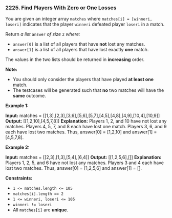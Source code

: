 ### 2225\. Find Players With Zero or One Losses

You are given an integer array `matches` where `matches[i] = [winneri, loseri]` indicates that the player `winneri` defeated player `loseri` in a match.

Return _a list_ `answer` _of size_ `2` _where:_

*   `answer[0]` is a list of all players that have **not** lost any matches.
*   `answer[1]` is a list of all players that have lost exactly **one** match.

The values in the two lists should be returned in **increasing** order.

**Note:**

*   You should only consider the players that have played **at least one** match.
*   The testcases will be generated such that **no** two matches will have the **same** outcome.

**Example 1:**

**Input:** matches = \[\[1,3\],\[2,3\],\[3,6\],\[5,6\],\[5,7\],\[4,5\],\[4,8\],\[4,9\],\[10,4\],\[10,9\]\]
**Output:** \[\[1,2,10\],\[4,5,7,8\]\]
**Explanation:**
Players 1, 2, and 10 have not lost any matches.
Players 4, 5, 7, and 8 each have lost one match.
Players 3, 6, and 9 each have lost two matches.
Thus, answer\[0\] = \[1,2,10\] and answer\[1\] = \[4,5,7,8\].

**Example 2:**

**Input:** matches = \[\[2,3\],\[1,3\],\[5,4\],\[6,4\]\]
**Output:** \[\[1,2,5,6\],\[\]\]
**Explanation:**
Players 1, 2, 5, and 6 have not lost any matches.
Players 3 and 4 each have lost two matches.
Thus, answer\[0\] = \[1,2,5,6\] and answer\[1\] = \[\].

**Constraints:**

*   `1 <= matches.length <= 105`
*   `matches[i].length == 2`
*   `1 <= winneri, loseri <= 105`
*   `winneri != loseri`
*   All `matches[i]` are **unique**.

